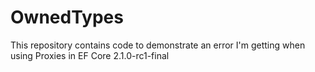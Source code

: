 # OwnedTypes
This repository contains code to demonstrate an error I'm getting when using Proxies in EF Core 2.1.0-rc1-final
